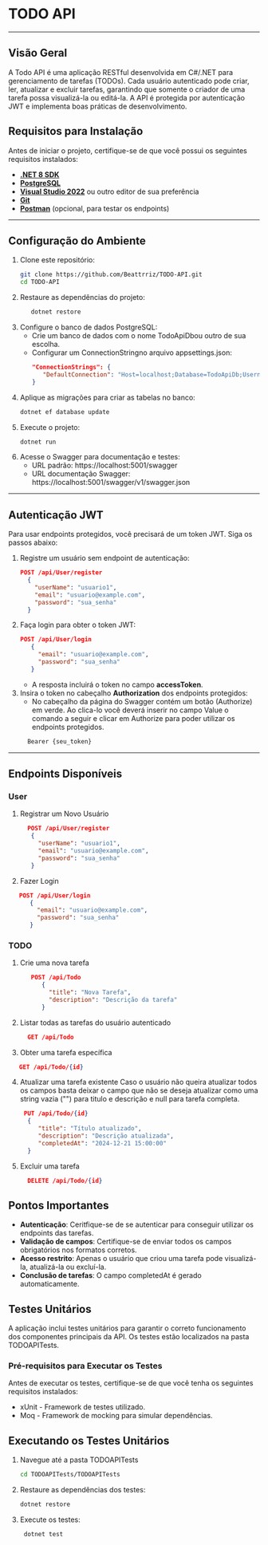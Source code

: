 # TODO API

---

## Visão Geral

A Todo API é uma aplicação RESTful desenvolvida em C#/.NET para gerenciamento de tarefas (TODOs). Cada usuário autenticado pode criar, ler, atualizar e excluir tarefas, garantindo que somente o criador de uma tarefa possa visualizá-la ou editá-la. A API é protegida por autenticação JWT e implementa boas práticas de desenvolvimento.

## Requisitos para Instalação

Antes de iniciar o projeto, certifique-se de que você possui os seguintes requisitos instalados:

- **[.NET 8 SDK](https://dotnet.microsoft.com/download/dotnet/8.0)**  
- **[PostgreSQL](https://www.postgresql.org/download/)**  
- **[Visual Studio 2022](https://visualstudio.microsoft.com/)** ou outro editor de sua preferência  
- **[Git](https://git-scm.com/)**  
- **[Postman](https://www.postman.com/)** (opcional, para testar os endpoints)

---

## **Configuração do Ambiente**

1. Clone este repositório:  
   ```bash
   git clone https://github.com/Beattrriz/TODO-API.git
   cd TODO-API
   ```
2. Restaure as dependências do projeto:
     ```bash
        dotnet restore
      ```
3. Configure o banco de dados PostgreSQL:
   - Crie um banco de dados com o nome TodoApiDbou outro de sua escolha.
   - Configurar um ConnectionStringno arquivo appsettings.json:
     ```json
     "ConnectionStrings": {
        "DefaultConnection": "Host=localhost;Database=TodoApiDb;Username=seu_usuario;Password=sua_senha"
     }
     
4. Aplique as migrações para criar as tabelas no banco:
   ```bash
   dotnet ef database update
   ```
5. Execute o projeto:
    ```bash
   dotnet run
   ```
6. Acesse o Swagger para documentação e testes:
   - URL padrão: https://localhost:5001/swagger
   - URL documentação Swagger: https://localhost:5001/swagger/v1/swagger.json
---

## Autenticação JWT

Para usar endpoints protegidos, você precisará de um token JWT. Siga os passos abaixo:

1. Registre um usuário sem endpoint de autenticação:
    ```json
   POST /api/User/register
      {
        "userName": "usuario1",
        "email": "usuario@example.com",
        "password": "sua_senha"
      }
   ```
2. Faça login para obter o token JWT:
   ```json
   POST /api/User/login
      {
        "email": "usuario@example.com",
        "password": "sua_senha"
      }
   ```
   - A resposta incluirá o token no campo **accessToken**.
3. Insira o token no cabeçalho **Authorization** dos endpoints protegidos:
   - No cabeçalho da página do Swagger contém um botão (Authorize) em verde. Ao clica-lo você deverá inserir no campo Value o comando a seguir e clicar em Authorize para poder utilizar os endpoints protegidos.
   ```bash
     Bearer {seu_token}
   ```
---
## Endpoints Disponíveis

### User 

1. Registrar um Novo Usuário
   ```json
     POST /api/User/register
      {
        "userName": "usuario1",
        "email": "usuario@example.com",
        "password": "sua_senha"
      }
   ```
2. Fazer Login
```json
   POST /api/User/login
      {
        "email": "usuario@example.com",
        "password": "sua_senha"
      }
   ```
### TODO

1. Crie uma nova tarefa
   ```json
      POST /api/Todo
         {
           "title": "Nova Tarefa",
           "description": "Descrição da tarefa"
         }
   ```
2. Listar todas as tarefas do usuário autenticado
   ```json
     GET /api/Todo
   ```
3. Obter uma tarefa específica
  ```json
     GET /api/Todo/{id}
   ```
4. Atualizar uma tarefa existente
   Caso o usuário não queira atualizar todos os campos basta deixar o campo que não se deseja atualizar como uma string vazia ("") para titulo e descrição e null para tarefa completa.
    ```json
     PUT /api/Todo/{id}
      {
         "title": "Título atualizado",
         "description": "Descrição atualizada",
         "completedAt": "2024-12-21 15:00:00"
      }
   ```
5. Excluir uma tarefa
   ```json
     DELETE /api/Todo/{id}
   ```

## Pontos Importantes
- **Autenticação**: Ceritfique-se de se autenticar para conseguir utilizar os endpoints das tarefas.
- **Validação de campos**: Certifique-se de enviar todos os campos obrigatórios nos formatos corretos.
- **Acesso restrito**: Apenas o usuário que criou uma tarefa pode visualizá-la, atualizá-la ou excluí-la.
- **Conclusão de tarefas**: O campo completedAt é gerado automaticamente.

## Testes Unitários
A aplicação inclui testes unitários para garantir o correto funcionamento dos componentes principais da API. Os testes estão localizados na pasta TODOAPITests.

### Pré-requisitos para Executar os Testes
Antes de executar os testes, certifique-se de que você tenha os seguintes requisitos instalados:
- xUnit - Framework de testes utilizado.
- Moq - Framework de mocking para simular dependências.

## Executando os Testes Unitários
1. Navegue até a pasta TODOAPITests
    ```bash
    cd TODOAPITests/TODOAPITests
   ```
2. Restaure as dependências dos testes:
    ```bash
    dotnet restore
   ```
3. Execute os testes:
   ```bash
    dotnet test
   ```


  
   
